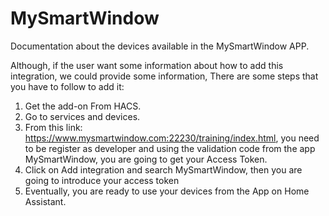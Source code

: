 # MySmartWindow
Documentation about the devices available in the MySmartWindow APP. 

Although, if the user want some information about how to add this integration, we could provide some information, There are some steps that you have to follow to add it:

1. Get the add-on From HACS.
2. Go to services and devices.
3. From this link: https://www.mysmartwindow.com:22230/training/index.html, you need to be register as developer and using the validation code from the app MySmartWindow, you are going to get your Access Token.
4. Click on Add integration and search MySmartWindow, then you are going to introduce your access token
5. Eventually, you are ready to use your devices from the App on Home Assistant.
